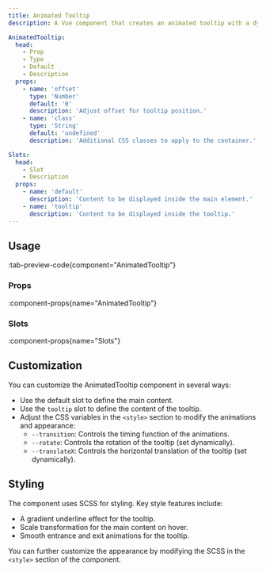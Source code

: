 ```yaml
---
title: Animated Tooltip
description: A Vue component that creates an animated tooltip with a dynamic hover effect.

AnimatedTooltip:
  head:
    - Prop
    - Type
    - Default
    - Description
  props:
    - name: 'offset'
      type: 'Number'
      default: '0'
      description: 'Adjust offset for tooltip position.'
    - name: 'class'
      type: 'String'
      default: 'undefined'
      description: 'Additional CSS classes to apply to the container.'

Slots:
  head:
    - Slot
    - Description
  props:
    - name: 'default'
      description: 'Content to be displayed inside the main element.'
    - name: 'tooltip'
      description: 'Content to be displayed inside the tooltip.'
---
```


## Usage

:tab-preview-code{component="AnimatedTooltip"}

### Props

:component-props{name="AnimatedTooltip"}

### Slots

:component-props{name="Slots"}

## Customization

You can customize the AnimatedTooltip component in several ways:

- Use the default slot to define the main content.
- Use the `tooltip` slot to define the content of the tooltip.
- Adjust the CSS variables in the `<style>` section to modify the animations and appearance:
  - `--transition`: Controls the timing function of the animations.
  - `--rotate`: Controls the rotation of the tooltip (set dynamically).
  - `--translateX`: Controls the horizontal translation of the tooltip (set dynamically).

## Styling

The component uses SCSS for styling. Key style features include:

- A gradient underline effect for the tooltip.
- Scale transformation for the main content on hover.
- Smooth entrance and exit animations for the tooltip.

You can further customize the appearance by modifying the SCSS in the `<style>` section of the component.
